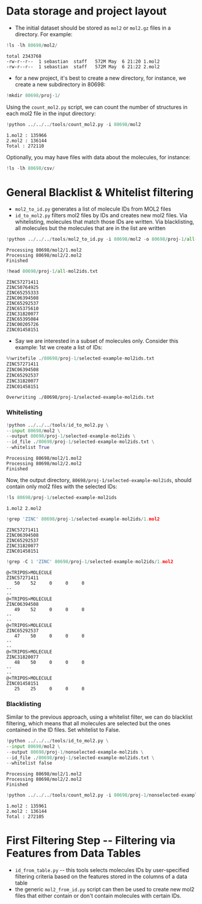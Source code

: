 # Data storage and project layout

- The initial dataset should be stored as `mol2` or `mol2.gz` files in a directory. For example:


```python
!ls -lh 80698/mol2/
```

    total 2343768
    -rw-r--r--  1 sebastian  staff   572M May  6 21:20 1.mol2
    -rw-r--r--  1 sebastian  staff   572M May  6 21:22 2.mol2


- for a new project, it's best to create a new directory, for instance, we create a new subdirectory in 80698:


```python
!mkdir 80698/proj-1/
```

Using the `count_mol2.py` script, we can count the number of structures in each mol2 file in the input directory:


```python
!python ../../../tools/count_mol2.py -i 80698/mol2
```

    1.mol2 : 135966
    2.mol2 : 136144
    Total : 272110


Optionally, you may have files with data about the molecules, for instance:


```python
!ls -lh 80698/csv/
```

# General Blacklist & Whitelist filtering

- `mol2_to_id.py` generates a list of molecule IDs from MOL2 files
- `id_to_mol2.py` filters mol2 files by IDs and creates new mol2 files. Via whitelisting, molecules that match those IDs are written. Via blacklisting, all molecules but the molecules that are in the list are written


```python
!python ../../../tools/mol2_to_id.py -i 80698/mol2 -o 80698/proj-1/all-mol2ids.txt
```

    Processing 80698/mol2/1.mol2
    Processing 80698/mol2/2.mol2
    Finished



```python
!head 80698/proj-1/all-mol2ids.txt
```

    ZINC57271411
    ZINC50764925
    ZINC65255333
    ZINC06394508
    ZINC65292537
    ZINC65375610
    ZINC31820077
    ZINC65395084
    ZINC00205726
    ZINC01458151


- Say we are interested in a subset of molecules only. Consider this example: 1st we create a list of IDs:


```python
%%writefile ./80698/proj-1/selected-example-mol2ids.txt
ZINC57271411
ZINC06394508
ZINC65292537
ZINC31820077
ZINC01458151
```

    Overwriting ./80698/proj-1/selected-example-mol2ids.txt


### Whitelisting


```python
!python ../../../tools/id_to_mol2.py \
--input 80698/mol2 \
--output 80698/proj-1/selected-example-mol2ids \
--id_file ./80698/proj-1/selected-example-mol2ids.txt \
--whitelist True
```

    Processing 80698/mol2/1.mol2
    Processing 80698/mol2/2.mol2
    Finished


Now, the output directory, `80698/proj-1/selected-example-mol2ids`, should contain only mol2 files with the selected IDs:


```python
!ls 80698/proj-1/selected-example-mol2ids
```

    1.mol2 2.mol2



```python
!grep 'ZINC' 80698/proj-1/selected-example-mol2ids/1.mol2
```

    ZINC57271411
    ZINC06394508
    ZINC65292537
    ZINC31820077
    ZINC01458151



```python
!grep -C 1 'ZINC' 80698/proj-1/selected-example-mol2ids/1.mol2 
```

    @<TRIPOS>MOLECULE
    ZINC57271411
       50    52     0     0     0
    --
    --
    @<TRIPOS>MOLECULE
    ZINC06394508
       49    52     0     0     0
    --
    --
    @<TRIPOS>MOLECULE
    ZINC65292537
       47    50     0     0     0
    --
    --
    @<TRIPOS>MOLECULE
    ZINC31820077
       48    50     0     0     0
    --
    --
    @<TRIPOS>MOLECULE
    ZINC01458151
       25    25     0     0     0


### Blacklisting

Similar to the previous approach, using a whitelist filter, we can do blacklist filtering, which means that all molecules are selected but the ones contained in the ID files. Set whitelist to False.


```python
!python ../../../tools/id_to_mol2.py \
--input 80698/mol2 \
--output 80698/proj-1/nonselected-example-mol2ids \
--id_file ./80698/proj-1/selected-example-mol2ids.txt \
--whitelist false
```

    Processing 80698/mol2/1.mol2
    Processing 80698/mol2/2.mol2
    Finished



```python
!python ../../../tools/count_mol2.py -i 80698/proj-1/nonselected-example-mol2ids/
```

    1.mol2 : 135961
    2.mol2 : 136144
    Total : 272105


# First Filtering Step -- Filtering via Features from Data Tables

- `id_from_table.py` -- this tools selects molecules IDs by user-specified filtering criteria based on the features stored in the columns of a data table
- the generic `mol2_from_id.py` script can then be used to create new mol2 files that either contain or don't contain molecules with certain IDs.
